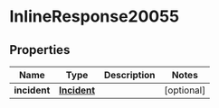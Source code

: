 

# InlineResponse20055

## Properties

Name | Type | Description | Notes
------------ | ------------- | ------------- | -------------
**incident** | [**Incident**](Incident.md) |  |  [optional]



